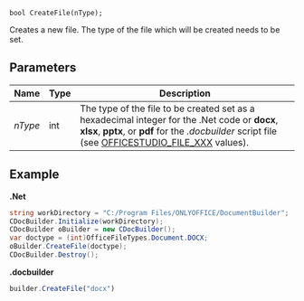 `bool CreateFile(nType);`

Creates a new file. The type of the file which will be created needs to be set.

## Parameters

| Name    | Type | Description                                                                                                                                                                                                                                                       |
| ------- | ---- | ----------------------------------------------------------------------------------------------------------------------------------------------------------------------------------------------------------------------------------------------------------------- |
| *nType* | int  | The type of the file to be created set as a hexadecimal integer for the .Net code or **docx**, **xlsx**, **pptx**, or **pdf** for the *.docbuilder* script file (see [OFFICESTUDIO\_FILE\_XXX](../../../../Builder%20App/Overview/index.md#format-types) values). |

## Example

**.Net**

```csharp
string workDirectory = "C:/Program Files/ONLYOFFICE/DocumentBuilder";
CDocBuilder.Initialize(workDirectory);
CDocBuilder oBuilder = new CDocBuilder();
var doctype = (int)OfficeFileTypes.Document.DOCX;
oBuilder.CreateFile(doctype);
CDocBuilder.Destroy();
```

**.docbuilder**

```js
builder.CreateFile("docx")
```
